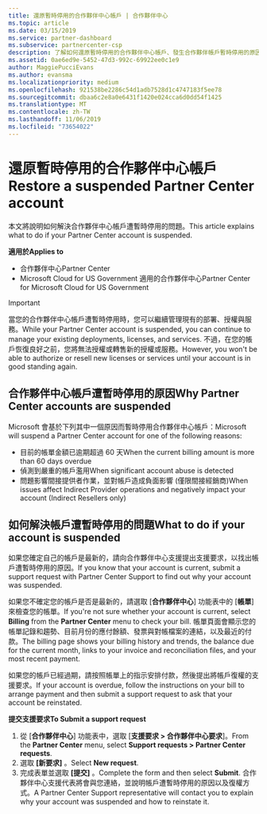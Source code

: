 ```yaml
---
title: 還原暫時停用的合作夥伴中心帳戶 | 合作夥伴中心
ms.topic: article
ms.date: 03/15/2019
ms.service: partner-dashboard
ms.subservice: partnercenter-csp
description: 了解如何還原暫時停用的合作夥伴中心帳戶、發生合作夥伴帳戶暫時停用的原因，以及暫時停用期間能如何使用帳戶。
ms.assetid: 0ae6ed9e-5452-47d3-992c-69922ee0c1e9
author: MaggiePucciEvans
ms.author: evansma
ms.localizationpriority: medium
ms.openlocfilehash: 921538be2286c54d1adb7528d1c4747183f5ee78
ms.sourcegitcommit: dbaa6c2e8a0e6431f1420e024cca6d0dd54f1425
ms.translationtype: MT
ms.contentlocale: zh-TW
ms.lasthandoff: 11/06/2019
ms.locfileid: "73654022"
---
```

# <a name="restore-a-suspended-partner-center-account"></a><span data-ttu-id="e5437-103">還原暫時停用的合作夥伴中心帳戶</span><span class="sxs-lookup"><span data-stu-id="e5437-103">Restore a suspended Partner Center account</span></span>

<span data-ttu-id="e5437-104">本文將說明如何解決合作夥伴中心帳戶遭暫時停用的問題。</span><span class="sxs-lookup"><span data-stu-id="e5437-104">This article explains what to do if your Partner Center account is suspended.</span></span>

<span data-ttu-id="e5437-105">**適用於**</span><span class="sxs-lookup"><span data-stu-id="e5437-105">**Applies to**</span></span>

-  <span data-ttu-id="e5437-106">合作夥伴中心</span><span class="sxs-lookup"><span data-stu-id="e5437-106">Partner Center</span></span>
-  <span data-ttu-id="e5437-107">Microsoft Cloud for US Government 適用的合作夥伴中心</span><span class="sxs-lookup"><span data-stu-id="e5437-107">Partner Center for Microsoft Cloud for US Government</span></span>


> [!IMPORTANT]  
> <span data-ttu-id="e5437-108">當您的合作夥伴中心帳戶遭暫時停用時，您可以繼續管理現有的部署、授權與服務。</span><span class="sxs-lookup"><span data-stu-id="e5437-108">While your Partner Center account is suspended, you can continue to manage your existing deployments, licenses, and services.</span></span> <span data-ttu-id="e5437-109">不過，在您的帳戶恢復良好之前，您將無法授權或轉售新的授權或服務。</span><span class="sxs-lookup"><span data-stu-id="e5437-109">However, you won't be able to authorize or resell new licenses or services until your account is in good standing again.</span></span>

## <a name="why-partner-center-accounts-are-suspended"></a><span data-ttu-id="e5437-110">合作夥伴中心帳戶遭暫時停用的原因</span><span class="sxs-lookup"><span data-stu-id="e5437-110">Why Partner Center accounts are suspended</span></span>

<span data-ttu-id="e5437-111">Microsoft 會基於下列其中一個原因而暫時停用合作夥伴中心帳戶：</span><span class="sxs-lookup"><span data-stu-id="e5437-111">Microsoft will suspend a Partner Center account for one of the following reasons:</span></span>

- <span data-ttu-id="e5437-112">目前的帳單金額已逾期超過 60 天</span><span class="sxs-lookup"><span data-stu-id="e5437-112">When the current billing amount is more than 60 days overdue</span></span> 
- <span data-ttu-id="e5437-113">偵測到嚴重的帳戶濫用</span><span class="sxs-lookup"><span data-stu-id="e5437-113">When significant account abuse is detected</span></span>
- <span data-ttu-id="e5437-114">問題影響間接提供者作業，並對帳戶造成負面影響 (僅限間接經銷商)</span><span class="sxs-lookup"><span data-stu-id="e5437-114">When issues affect Indirect Provider operations and negatively impact your account (Indirect Resellers only)</span></span>

## <a name="what-to-do-if-your-account-is-suspended"></a><span data-ttu-id="e5437-115">如何解決帳戶遭暫時停用的問題</span><span class="sxs-lookup"><span data-stu-id="e5437-115">What to do if your account is suspended</span></span>

<span data-ttu-id="e5437-116">如果您確定自己的帳戶是最新的，請向合作夥伴中心支援提出支援要求，以找出帳戶遭暫時停用的原因。</span><span class="sxs-lookup"><span data-stu-id="e5437-116">If you know that your account is current, submit a support request with Partner Center Support to find out why your account was suspended.</span></span> 

<span data-ttu-id="e5437-117">如果您不確定您的帳戶是否是最新的，請選取 [**合作夥伴中心**] 功能表中的 [**帳單**] 來檢查您的帳單。</span><span class="sxs-lookup"><span data-stu-id="e5437-117">If you're not sure whether your account is current, select **Billing** from the **Partner Center** menu to check your bill.</span></span> <span data-ttu-id="e5437-118">帳單頁面會顯示您的帳單記錄和趨勢、目前月份的應付餘額、發票與對帳檔案的連結，以及最近的付款。</span><span class="sxs-lookup"><span data-stu-id="e5437-118">The billing page shows your billing history and trends, the balance due for the current month, links to your invoice and reconciliation files, and your most recent payment.</span></span>

<span data-ttu-id="e5437-119">如果您的帳戶已經過期，請按照帳單上的指示安排付款，然後提出將帳戶復權的支援要求。</span><span class="sxs-lookup"><span data-stu-id="e5437-119">If your account is overdue, follow the instructions on your bill to arrange payment and then submit a support request to ask that your account be reinstated.</span></span> 

<span data-ttu-id="e5437-120">**提交支援要求**</span><span class="sxs-lookup"><span data-stu-id="e5437-120">**To Submit a support request**</span></span>

1.  <span data-ttu-id="e5437-121">從 [**合作夥伴中心**] 功能表中，選取 [**支援要求 > 合作夥伴中心要求**]。</span><span class="sxs-lookup"><span data-stu-id="e5437-121">From the **Partner Center** menu, select **Support requests > Partner Center requests**.</span></span>
2.  <span data-ttu-id="e5437-122">選取 **\[新要求\]** 。</span><span class="sxs-lookup"><span data-stu-id="e5437-122">Select **New request**.</span></span> 
3.  <span data-ttu-id="e5437-123">完成表單並選取 **\[提交\]** 。</span><span class="sxs-lookup"><span data-stu-id="e5437-123">Complete the form and then select **Submit**.</span></span> <span data-ttu-id="e5437-124">合作夥伴中心支援代表將會與您連絡，並說明帳戶遭暫時停用的原因以及復權方式。</span><span class="sxs-lookup"><span data-stu-id="e5437-124">A Partner Center Support representative will contact you to explain why your account was suspended and how to reinstate it.</span></span>



